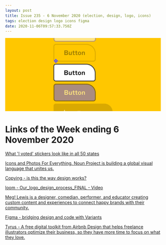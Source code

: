 ```yaml
---
layout: post
title: Issue 235 - 6 November 2020 (election, design, logo, icons)
tags: election design logo icons figma
date: 2020-11-06T09:57:33.750Z
---
```

![Figma - bridging design and code with Variants](/assets/uploads/issue-235.png "Figma - bridging design and code with Variants")

# Links of the Week ending 6 November 2020

<a href="https://edition.cnn.com/interactive/2020/11/politics/vote-stickers-trnd/index.html" title="What 'I voted' stickers look like in all 50 states" alt="What 'I voted' stickers look like in all 50 states" target="_blank">What 'I voted' stickers look like in all 50 states</a>

<a href="https://thenounproject.com/" title="Icons and Photos For Everything. Noun Project is building a global visual language that unites us." alt="Icons and Photos For Everything. Noun Project is building a global visual language that unites us." target="_blank">Icons and Photos For Everything. Noun Project is building a global visual language that unites us.</a>

<a href="https://matthewstrom.com/writing/copying/" title="Copying - is this the way design works?" alt="Copying - is this the way design works?" target="_blank">Copying - is this the way design works?</a>

<a href="https://www.loom.com/share/007d40257c9145798dcbfbba20033fd6" title="loom - Our_logo_design_process_FINAL " alt="loom - Our_logo_design_process_FINAL " target="_blank">loom - Our_logo_design_process_FINAL - Video</a>

<a href="https://meglewis.com/shop" title="Meg! Lewis is a designer, comedian, performer, and educator creating custom content and experiences to connect happy brands with their community." alt="Meg! Lewis is a designer, comedian, performer, and educator creating custom content and experiences to connect happy brands with their community." target="_blank">Meg! Lewis is a designer, comedian, performer, and educator creating custom content and experiences to connect happy brands with their community.</a>

<a href="https://www.figma.com/blog/bridging-design-and-code-with-variants/" title="Figma - bridging design and code with Variants" alt="Figma - bridging design and code with Variants" target="_blank">Figma - bridging design and code with Variants</a>

<a href="https://tyrus.design/" title="Tyrus - A free digital toolkit from Airbnb Design that helps freelance illustrators optimize their business, so they have more time to focus on what they love." alt="Tyrus - A free digital toolkit from Airbnb Design that helps freelance illustrators optimize their business, so they have more time to focus on what they love." target="_blank">Tyrus - A free digital toolkit from Airbnb Design that helps freelance illustrators optimize their business, so they have more time to focus on what they love.</a>